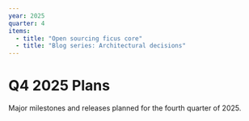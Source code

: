 ```yaml
---
year: 2025
quarter: 4
items:
  - title: "Open sourcing ficus core"
  - title: "Blog series: Architectural decisions"
---
```


# Q4 2025 Plans

Major milestones and releases planned for the fourth quarter of 2025.